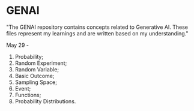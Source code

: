 # GENAI

"The GENAI repository contains concepts related to Generative AI. These files represent my learnings and are written based on my understanding."

May 29 -
  1. Probability;
  2. Random Experiment;
  3. Random Variable;
  4.  Basic Outcome;
  5.   Sampling Space;
  6.   Event;
  7.   Functions;
  8.   Probability Distributions.
